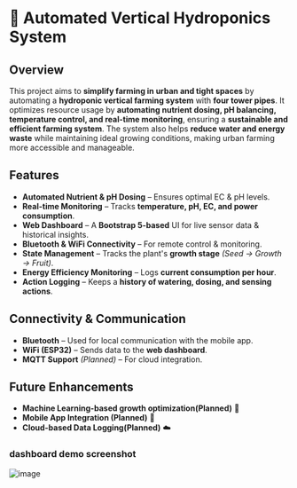 

# 🌱 Automated Vertical Hydroponics System  

## Overview  
This project aims to **simplify farming in urban and tight spaces** by automating a **hydroponic vertical farming system** with **four tower pipes**. It optimizes resource usage by **automating nutrient dosing, pH balancing, temperature control, and real-time monitoring**, ensuring a **sustainable and efficient farming system**. The system also helps **reduce water and energy waste** while maintaining ideal growing conditions, making urban farming more accessible and manageable.  

## Features  
- **Automated Nutrient & pH Dosing** – Ensures optimal EC & pH levels.  
- **Real-time Monitoring** – Tracks **temperature, pH, EC, and power consumption**.  
- **Web Dashboard** – A **Bootstrap 5-based** UI for live sensor data & historical insights.  
- **Bluetooth & WiFi Connectivity** – For remote control & monitoring.  
- **State Management** – Tracks the plant's **growth stage** *(Seed → Growth → Fruit)*.  
- **Energy Efficiency Monitoring** – Logs **current consumption per hour**.  
- **Action Logging** – Keeps a **history of watering, dosing, and sensing actions**.  


## Connectivity & Communication  
- **Bluetooth** – Used for local communication with the mobile app.  
- **WiFi (ESP32)** – Sends data to the **web dashboard**.  
- **MQTT Support** *(Planned)* – For cloud integration.  


## Future Enhancements  
- **Machine Learning-based growth optimization(Planned)** 🌿  
- **Mobile App Integration (Planned)** 📱  
- **Cloud-based Data Logging(Planned)** ☁️  

### dashboard demo screenshot
![image](https://github.com/user-attachments/assets/27086669-0f21-4993-b93d-a453801109aa)


